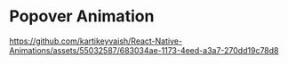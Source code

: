 # Popover Animation



https://github.com/kartikeyvaish/React-Native-Animations/assets/55032587/683034ae-1173-4eed-a3a7-270dd19c78d8

